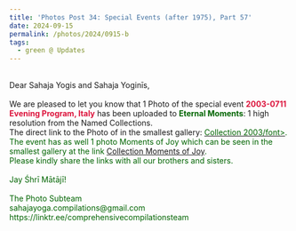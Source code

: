 ```yaml
---
title: 'Photos Post 34: Special Events (after 1975), Part 57'
date: 2024-09-15
permalink: /photos/2024/0915-b
tags:
  - green @ Updates
---
```


<p>
<br>
Dear Sahaja Yogis and Sahaja Yoginīs,<br>
<br>
We are pleased to let you know that 1 Photo of the special event <font color="Crimson"><b>2003-0711 Evening Program, Italy</b></font> has been uploaded to <font color="DarkGreen"><b>Eternal Moments</b></font>: 1 high resolution from the Named Collections.<br>
The direct link to the Photo of in the smallest gallery: <a href="https://eternalmoments.smugmug.com/Collections/Rosalyn-Anne-Tildesley-Collection/2003"><font color="DarkGreen">Collection 2003/font></a>.<br>
The event has as well 1 photo Moments of Joy which can be seen in the smallest gallery at the link <a href="https://eternalmoments.smugmug.com/Collections/Rosalyn-Anne-Tildesley-Collection/Moments-of-Joy"> Collection Moments of Joy</a>.<br>
Please kindly share the links with all our brothers and sisters.<br>
<br>
Jay Śhrī Mātājī!<br>
<br>
The Photo Subteam<br>
sahajayoga.compilations@gmail.com<br>
https://linktr.ee/comprehensivecompilationsteam
</p>